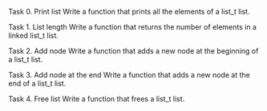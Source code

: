 Task 0. Print list
Write a function that prints all the elements of a list_t list.

Task 1. List length
Write a function that returns the number of elements in a linked list_t list.

Task 2. Add node
Write a function that adds a new node at the beginning of a list_t list.

Task 3. Add node at the end
Write a function that adds a new node at the end of a list_t list.

Task 4. Free list
Write a function that frees a list_t list.
